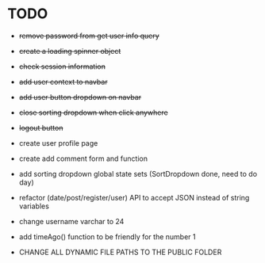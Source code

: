 # TODO

- ~~remove password from get user info query~~
- ~~create a loading spinner object~~
- ~~check session information~~
- ~~add user context to navbar~~
- ~~add user button dropdown on navbar~~
- ~~close sorting dropdown when click anywhere~~
- ~~logout button~~
- create user profile page
- create add comment form and function
- add sorting dropdown global state sets (SortDropdown done, need to do day)
- refactor (date/post/register/user) API to accept JSON instead of string variables
- change username varchar to 24
- add timeAgo() function to be friendly for the number 1

- CHANGE ALL DYNAMIC FILE PATHS TO THE PUBLIC FOLDER
